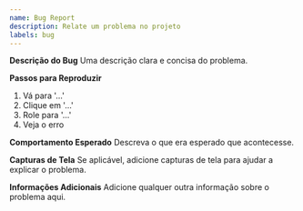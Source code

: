 ```yaml
---
name: Bug Report
description: Relate um problema no projeto
labels: bug
---
```


**Descrição do Bug**
Uma descrição clara e concisa do problema.

**Passos para Reproduzir**
1. Vá para '...'
2. Clique em '...'
3. Role para '...'
4. Veja o erro

**Comportamento Esperado**
Descreva o que era esperado que acontecesse.

**Capturas de Tela**
Se aplicável, adicione capturas de tela para ajudar a explicar o problema.

**Informações Adicionais**
Adicione qualquer outra informação sobre o problema aqui.
